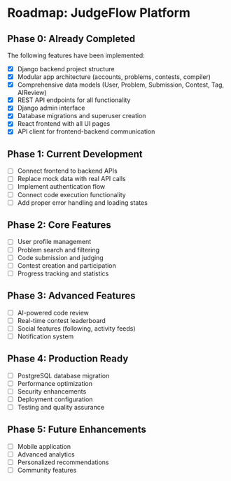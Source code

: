 # Roadmap: JudgeFlow Platform

## Phase 0: Already Completed

The following features have been implemented:

- [x] Django backend project structure
- [x] Modular app architecture (accounts, problems, contests, compiler)
- [x] Comprehensive data models (User, Problem, Submission, Contest, Tag, AIReview)
- [x] REST API endpoints for all functionality
- [x] Django admin interface
- [x] Database migrations and superuser creation
- [x] React frontend with all UI pages
- [x] API client for frontend-backend communication

## Phase 1: Current Development

- [ ] Connect frontend to backend APIs
- [ ] Replace mock data with real API calls
- [ ] Implement authentication flow
- [ ] Connect code execution functionality
- [ ] Add proper error handling and loading states

## Phase 2: Core Features

- [ ] User profile management
- [ ] Problem search and filtering
- [ ] Code submission and judging
- [ ] Contest creation and participation
- [ ] Progress tracking and statistics

## Phase 3: Advanced Features

- [ ] AI-powered code review
- [ ] Real-time contest leaderboard
- [ ] Social features (following, activity feeds)
- [ ] Notification system

## Phase 4: Production Ready

- [ ] PostgreSQL database migration
- [ ] Performance optimization
- [ ] Security enhancements
- [ ] Deployment configuration
- [ ] Testing and quality assurance

## Phase 5: Future Enhancements

- [ ] Mobile application
- [ ] Advanced analytics
- [ ] Personalized recommendations
- [ ] Community features